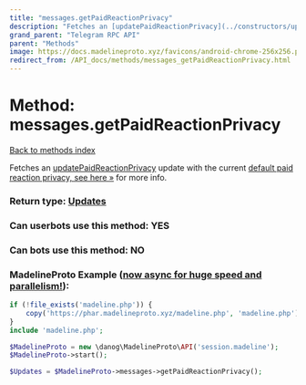 ```yaml
---
title: "messages.getPaidReactionPrivacy"
description: "Fetches an [updatePaidReactionPrivacy](../constructors/updatePaidReactionPrivacy.html) update with the current [default paid reaction privacy, see here »](https://core.telegram.org/api/reactions#paid-reactions) for more info."
grand_parent: "Telegram RPC API"
parent: "Methods"
image: https://docs.madelineproto.xyz/favicons/android-chrome-256x256.png
redirect_from: /API_docs/methods/messages_getPaidReactionPrivacy.html
---
```

# Method: messages.getPaidReactionPrivacy
[Back to methods index](index.html)



Fetches an [updatePaidReactionPrivacy](../constructors/updatePaidReactionPrivacy.html) update with the current [default paid reaction privacy, see here »](https://core.telegram.org/api/reactions#paid-reactions) for more info.



### Return type: [Updates](/API_docs/types/Updates.html)

### Can userbots use this method: **YES**

### Can bots use this method: **NO**


### MadelineProto Example ([now async for huge speed and parallelism!](https://docs.madelineproto.xyz/docs/ASYNC.html)):


```php
if (!file_exists('madeline.php')) {
    copy('https://phar.madelineproto.xyz/madeline.php', 'madeline.php');
}
include 'madeline.php';

$MadelineProto = new \danog\MadelineProto\API('session.madeline');
$MadelineProto->start();

$Updates = $MadelineProto->messages->getPaidReactionPrivacy();
```

